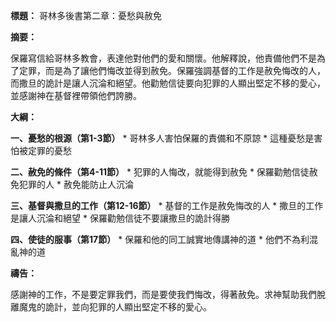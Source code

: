 **標題：** 哥林多後書第二章：憂愁與赦免

**摘要：**

保羅寫信給哥林多教會，表達他對他們的愛和關懷。他解釋說，他責備他們不是為了定罪，而是為了讓他們悔改並得到赦免。保羅強調基督的工作是赦免悔改的人，而撒旦的詭計是讓人沉淪和絕望。他勸勉信徒要向犯罪的人顯出堅定不移的愛心，並感謝神在基督裡帶領他們誇勝。

**大綱：**

**一、憂愁的根源（第1-3節）**
    * 哥林多人害怕保羅的責備和不原諒
    * 這種憂愁是害怕被定罪的憂愁

**二、赦免的條件（第4-11節）**
    * 犯罪的人悔改，就能得到赦免
    * 保羅勸勉信徒赦免犯罪的人
    * 赦免能防止人沉淪

**三、基督與撒旦的工作（第12-16節）**
    * 基督的工作是赦免悔改的人
    * 撒旦的工作是讓人沉淪和絕望
    * 保羅勸勉信徒不要讓撒旦的詭計得勝

**四、使徒的服事（第17節）**
    * 保羅和他的同工誠實地傳講神的道
    * 他們不為利混亂神的道

**禱告：**

感謝神的工作，不是要定罪我們，而是要使我們悔改，得著赦免。求神幫助我們脫離魔鬼的詭計，並向犯罪的人顯出堅定不移的愛心。